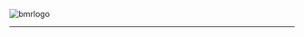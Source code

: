 ![bmrlogo](https://github.com/user-attachments/assets/d0e825e9-41e9-4061-b0fe-d7ca56c25482)



-----------------------------------------------------------------------------------------------------

